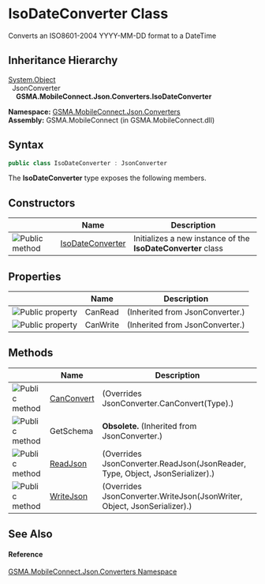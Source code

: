 IsoDateConverter Class
======================
Converts an ISO8601-2004 YYYY-MM-DD format to a DateTime


Inheritance Hierarchy
---------------------
[System.Object][1]  
  JsonConverter  
    **GSMA.MobileConnect.Json.Converters.IsoDateConverter**  

**Namespace:** [GSMA.MobileConnect.Json.Converters][2]  
**Assembly:** GSMA.MobileConnect (in GSMA.MobileConnect.dll)

Syntax
------

```csharp
public class IsoDateConverter : JsonConverter
```

The **IsoDateConverter** type exposes the following members.


Constructors
------------

                 | Name                  | Description                                                  
---------------- | --------------------- | ------------------------------------------------------------ 
![Public method] | [IsoDateConverter][3] | Initializes a new instance of the **IsoDateConverter** class 


Properties
----------

                   | Name     | Description                     
------------------ | -------- | ------------------------------- 
![Public property] | CanRead  | (Inherited from JsonConverter.) 
![Public property] | CanWrite | (Inherited from JsonConverter.) 


Methods
-------

                 | Name            | Description                                                                   
---------------- | --------------- | ----------------------------------------------------------------------------- 
![Public method] | [CanConvert][4] | (Overrides JsonConverter.CanConvert(Type).)                                   
![Public method] | GetSchema       |  **Obsolete.** (Inherited from JsonConverter.)                                
![Public method] | [ReadJson][5]   | (Overrides JsonConverter.ReadJson(JsonReader, Type, Object, JsonSerializer).) 
![Public method] | [WriteJson][6]  | (Overrides JsonConverter.WriteJson(JsonWriter, Object, JsonSerializer).)      


See Also
--------

#### Reference
[GSMA.MobileConnect.Json.Converters Namespace][2]  

[1]: http://msdn.microsoft.com/en-us/library/e5kfa45b
[2]: ../README.md
[3]: _ctor.md
[4]: CanConvert.md
[5]: ReadJson.md
[6]: WriteJson.md
[7]: ../../_icons/Help.png
[Public method]: ../../_icons/pubmethod.gif "Public method"
[Public property]: ../../_icons/pubproperty.gif "Public property"